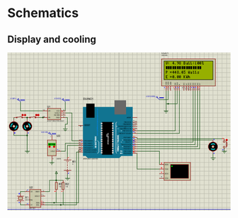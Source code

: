 # Schematics

## Display and cooling 

<img align="Center" alt="Display and cooling" width="2000px" src="https://github.com/H3c7o4/Microships-projects/blob/master/ARDUINO/Images/SIMUL1.PNG" />
